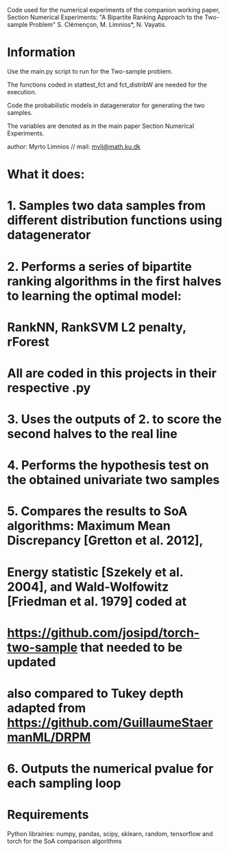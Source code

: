 

Code used for the numerical experiments of the companion working paper, Section Numerical Experiments:
   "A Bipartite Ranking Approach to the Two-sample Problem" S. Clémençon, M. Limnios*, N. Vayatis.
   
# Information

Use the main.py script to run for the Two-sample problem.

The functions coded in stattest_fct and fct_distribW are needed for the execution.

Code the probabilistic models in datagenerator for generating the two samples.

The variables are denoted as in the main paper Section Numerical Experiments.

author: Myrto Limnios // mail: myli@math.ku.dk


# What it does:
# 1. Samples two data samples from different distribution functions using datagenerator
# 2. Performs a series of bipartite ranking algorithms in the first halves to learning the optimal model:
#               RankNN, RankSVM L2 penalty, rForest
#               All are coded in this projects in their respective .py

# 3. Uses the outputs of 2. to score the second halves to the real line
# 4. Performs the hypothesis test on the obtained univariate two samples
# 5. Compares the results to SoA algorithms: Maximum Mean Discrepancy [Gretton et al. 2012],
#               Energy statistic [Szekely et al. 2004], and Wald-Wolfowitz [Friedman et al. 1979] coded at
#               https://github.com/josipd/torch-two-sample that needed to be updated
#               also compared to Tukey depth adapted from https://github.com/GuillaumeStaermanML/DRPM
# 6. Outputs the numerical pvalue for each sampling loop


# Requirements

Python librairies: numpy, pandas, scipy, sklearn, random, tensorflow and torch for the SoA comparison algorithms
